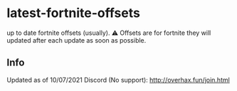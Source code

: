 # latest-fortnite-offsets

up to date fortnite offsets (usually). 
⚠️ Offsets are for fortnite they will updated after each update as soon as possible.

## Info
Updated as of 10/07/2021
Discord (No support): http://overhax.fun/join.html
